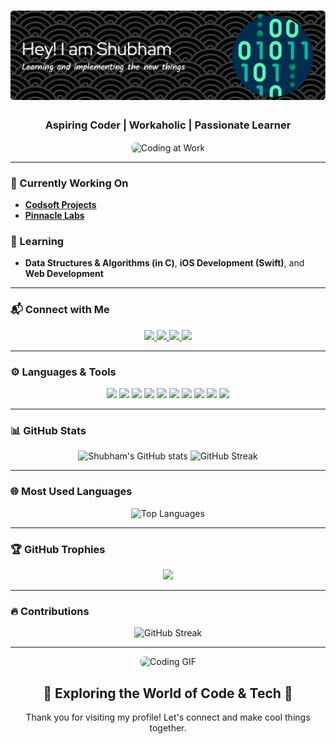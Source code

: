 <h1 align="center">
  <img src="https://github.com/theshubhamtripathi/theshubhamtripathi/blob/main/github-header-image.png?raw=true"/>
</h1>

<h3 align="center">Aspiring Coder | Workaholic | Passionate Learner</h3>

<p align="center">
  <img align="center" alt="Coding at Work" width="500" src="https://media.giphy.com/media/qgQUggAC3Pfv687qPC/giphy.gif" style="border-radius: 8px;">
</p>

---

### 🔭 Currently Working On
- [**Codsoft Projects**](https://github.com/theshubhamtripathi/CODSOFT)
- [**Pinnacle Labs**](https://github.com/theshubhamtripathi/PINNACLE-LABS)

### 🌱 Learning
- **Data Structures & Algorithms (in C)**, **iOS Development (Swift)**, and **Web Development**

---

### 📬 Connect with Me
<p align="center">
  <a href="https://www.linkedin.com/in/theshubhamtripathi" target="_blank">
    <img src="https://img.shields.io/badge/LinkedIn-0077B5?style=for-the-badge&logo=linkedin&logoColor=white" />
  </a>
  <a href="https://www.hackerrank.com/@theshubhamtripa1" target="_blank">
    <img src="https://img.shields.io/badge/HackerRank-00EA64?style=for-the-badge&logo=hackerrank&logoColor=white" />
  </a>
  <a href="https://leetcode.com/nmkrnisp1p" target="_blank">
    <img src="https://img.shields.io/badge/LeetCode-FFA116?style=for-the-badge&logo=leetcode&logoColor=black" />
  </a>
  <a href="mailto:theshubhamtripathi06@gmail.com">
    <img src="https://img.shields.io/badge/Email-D14836?style=for-the-badge&logo=gmail&logoColor=white" />
  </a>
</p>

---

### ⚙️ Languages & Tools
<p align="center">
  <img src="https://img.shields.io/badge/C-A8B9CC?style=for-the-badge&logo=c&logoColor=white" />
  <img src="https://img.shields.io/badge/C++-00599C?style=for-the-badge&logo=cplusplus&logoColor=white" />
  <img src="https://img.shields.io/badge/Swift-FA7343?style=for-the-badge&logo=swift&logoColor=white" />
  <img src="https://img.shields.io/badge/Python-3776AB?style=for-the-badge&logo=python&logoColor=white" />
  <img src="https://img.shields.io/badge/HTML5-E34F26?style=for-the-badge&logo=html5&logoColor=white" />
  <img src="https://img.shields.io/badge/CSS3-1572B6?style=for-the-badge&logo=css3&logoColor=white" />
  <img src="https://img.shields.io/badge/Git-F05032?style=for-the-badge&logo=git&logoColor=white" />
  <img src="https://img.shields.io/badge/Java-007396?style=for-the-badge&logo=java&logoColor=white" />
  <img src="https://img.shields.io/badge/Linux-FCC624?style=for-the-badge&logo=linux&logoColor=black" />
  <img src="https://img.shields.io/badge/Google_Cloud-4285F4?style=for-the-badge&logo=google-cloud&logoColor=white" />
</p>

---

### 📊 GitHub Stats
<p align="center">
  <img src="https://github-readme-stats.vercel.app/api?username=theshubhamtripathi&show_icons=true&theme=radical" alt="Shubham's GitHub stats" width="450"/>
  <img src="https://github-readme-streak-stats.herokuapp.com/?user=theshubhamtripathi&theme=radical&hide_border=true" alt="GitHub Streak" width="450"/>
</p>

---

### 🌐 Most Used Languages
<p align="center">
  <img src="https://github-readme-stats.vercel.app/api/top-langs/?username=theshubhamtripathi&layout=compact&theme=radical&hide_border=true" alt="Top Languages" width="400"/>
</p>

---

### 🏆 GitHub Trophies
<p align="center">
  <img src="https://github-profile-trophy.vercel.app/?username=theshubhamtripathi&theme=radical&no-frame=true&margin-w=15&margin-h=15"/>
</p>

---

### 🔥 Contributions
<p align="center">
  <img src="https://github-readme-streak-stats.herokuapp.com/?user=theshubhamtripathi&theme=radical" alt="GitHub Streak" />
</p>

---

<p align="center">
  <img src="https://media.giphy.com/media/L1R1tvI9svkIWwpVYr/giphy.gif" width="500" alt="Coding GIF" style="border-radius: 8px;">
</p>

<div align="center">
  <h2>🌌 Exploring the World of Code & Tech 🌌</h2>
  <p>Thank you for visiting my profile! Let's connect and make cool things together.</p>
</div>
